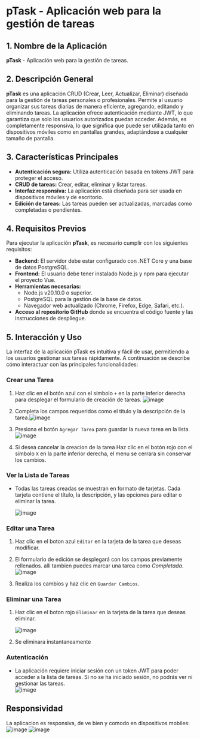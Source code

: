 # pTask - Aplicación web para la gestión de tareas

## 1. Nombre de la Aplicación
**pTask** - Aplicación web para la gestión de tareas.

## 2. Descripción General
**pTask** es una aplicación CRUD (Crear, Leer, Actualizar, Eliminar) diseñada para la gestión de tareas personales o profesionales. Permite al usuario organizar sus tareas diarias de manera eficiente, agregando, editando y eliminando tareas. La aplicación ofrece autenticación mediante JWT, lo que garantiza que solo los usuarios autorizados puedan acceder. Además, es completamente responsiva, lo que significa que puede ser utilizada tanto en dispositivos móviles como en pantallas grandes, adaptándose a cualquier tamaño de pantalla.

## 3. Características Principales
- **Autenticación segura:** Utiliza autenticación basada en tokens JWT para proteger el acceso.
- **CRUD de tareas:** Crear, editar, eliminar y listar tareas.
- **Interfaz responsiva:** La aplicación está diseñada para ser usada en dispositivos móviles y de escritorio.
- **Edición de tareas:** Las tareas pueden ser actualizadas, marcadas como completadas o pendientes.

## 4. Requisitos Previos
Para ejecutar la aplicación **pTask**, es necesario cumplir con los siguientes requisitos:
- **Backend:** El servidor debe estar configurado con .NET Core y una base de datos PostgreSQL.
- **Frontend:** El usuario debe tener instalado Node.js y npm para ejecutar el proyecto Vue.
- **Herramientas necesarias:**
  - Node.js v20.10.0 o superior.
  - PostgreSQL para la gestión de la base de datos.
  - Navegador web actualizado (Chrome, Firefox, Edge, Safari, etc.).
- **Acceso al repositorio GitHub** donde se encuentra el código fuente y las instrucciones de despliegue.

## 5. Interacción y Uso

La interfaz de la aplicación pTask es intuitiva y fácil de usar, permitiendo a los usuarios gestionar sus tareas rápidamente. A continuación se describe cómo interactuar con las principales funcionalidades:

### Crear una Tarea
1. Haz clic en el botón azul con el símbolo `+` en la parte inferior derecha para desplegar el formulario de creación de tareas.
   ![image](https://github.com/user-attachments/assets/8c271fec-a3a7-413f-913a-79eb9a88cb9b)

2. Completa los campos requeridos como el título y la descripción de la tarea.![image](https://github.com/user-attachments/assets/f619118a-f300-4dec-9204-050d476cb748)

3. Presiona el botón `Agregar Tarea` para guardar la nueva tarea en la lista.![image](https://github.com/user-attachments/assets/98bc1cbb-4f22-451f-9f13-140d65d2ee0b)

4. Si desea cancelar la creacion de la tarea Haz clic en el botón rojo con el símbolo `X` en la parte inferior derecha, el menu se cerrara sin conservar los cambios.

### Ver la Lista de Tareas
- Todas las tareas creadas se muestran en formato de tarjetas. Cada tarjeta contiene el título, la descripción, y las opciones para editar o eliminar la tarea.
  
  ![image](https://github.com/user-attachments/assets/013b7137-09e4-4048-bffc-f9e559a8b71f)


### Editar una Tarea
1. Haz clic en el boton azul `Editar` en la tarjeta de la tarea que deseas modificar.
2. El formulario de edición se desplegará con los campos previamente rellenados. alli tambien puedes marcar una tarea como *Completada*.  
   ![image](https://github.com/user-attachments/assets/d6c76527-caa6-4c16-8f0a-786f5150a9d9)


4. Realiza los cambios y haz clic en `Guardar Cambios`.

### Eliminar una Tarea
1. Haz clic en el boton rojo `Eliminar` en la tarjeta de la tarea que deseas eliminar.
   
   ![image](https://github.com/user-attachments/assets/6d54804d-0977-4de1-b0fb-5fd9b2dded56)

3. Se eliminara instantaneamente

### Autenticación
- La aplicación requiere iniciar sesión con un token JWT para poder acceder a la lista de tareas. Si no se ha iniciado sesión, no podrás ver ni gestionar las tareas.  
![image](https://github.com/user-attachments/assets/3bfa0ad0-34cd-42cb-bdc1-36fe943a307e)


## Responsividad
La aplicacion es responsiva, de ve bien y comodo en dispositivos mobiles:  
![image](https://github.com/user-attachments/assets/fdaaf0e1-2e04-4034-85e8-e4138ae87d02) ![image](https://github.com/user-attachments/assets/edadf437-ba6d-4c2c-87a6-4fac5f7045e8) 




